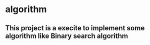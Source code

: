 # algorithm

## This project is a execite to implement some algorithm like Binary search algorithm 
